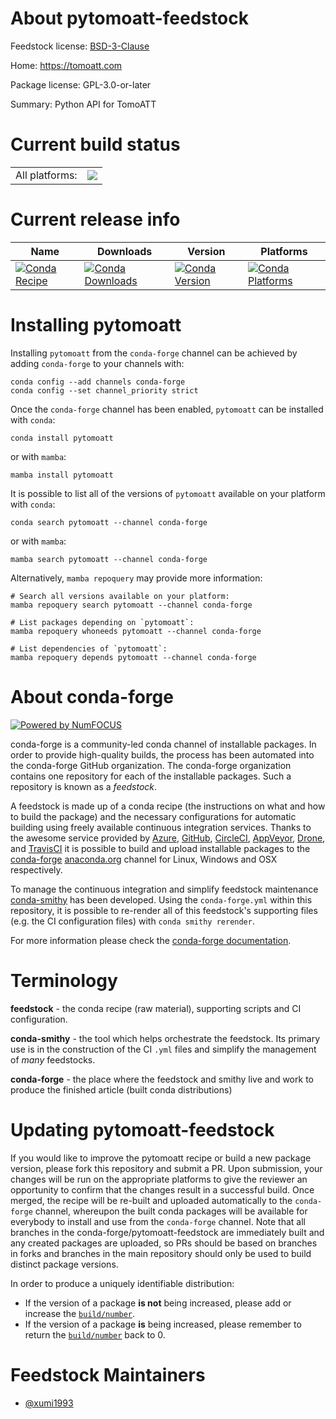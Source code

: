 About pytomoatt-feedstock
=========================

Feedstock license: [BSD-3-Clause](https://github.com/conda-forge/pytomoatt-feedstock/blob/main/LICENSE.txt)

Home: https://tomoatt.com

Package license: GPL-3.0-or-later

Summary: Python API for TomoATT

Current build status
====================


<table><tr><td>All platforms:</td>
    <td>
      <a href="https://dev.azure.com/conda-forge/feedstock-builds/_build/latest?definitionId=23892&branchName=main">
        <img src="https://dev.azure.com/conda-forge/feedstock-builds/_apis/build/status/pytomoatt-feedstock?branchName=main">
      </a>
    </td>
  </tr>
</table>

Current release info
====================

| Name | Downloads | Version | Platforms |
| --- | --- | --- | --- |
| [![Conda Recipe](https://img.shields.io/badge/recipe-pytomoatt-green.svg)](https://anaconda.org/conda-forge/pytomoatt) | [![Conda Downloads](https://img.shields.io/conda/dn/conda-forge/pytomoatt.svg)](https://anaconda.org/conda-forge/pytomoatt) | [![Conda Version](https://img.shields.io/conda/vn/conda-forge/pytomoatt.svg)](https://anaconda.org/conda-forge/pytomoatt) | [![Conda Platforms](https://img.shields.io/conda/pn/conda-forge/pytomoatt.svg)](https://anaconda.org/conda-forge/pytomoatt) |

Installing pytomoatt
====================

Installing `pytomoatt` from the `conda-forge` channel can be achieved by adding `conda-forge` to your channels with:

```
conda config --add channels conda-forge
conda config --set channel_priority strict
```

Once the `conda-forge` channel has been enabled, `pytomoatt` can be installed with `conda`:

```
conda install pytomoatt
```

or with `mamba`:

```
mamba install pytomoatt
```

It is possible to list all of the versions of `pytomoatt` available on your platform with `conda`:

```
conda search pytomoatt --channel conda-forge
```

or with `mamba`:

```
mamba search pytomoatt --channel conda-forge
```

Alternatively, `mamba repoquery` may provide more information:

```
# Search all versions available on your platform:
mamba repoquery search pytomoatt --channel conda-forge

# List packages depending on `pytomoatt`:
mamba repoquery whoneeds pytomoatt --channel conda-forge

# List dependencies of `pytomoatt`:
mamba repoquery depends pytomoatt --channel conda-forge
```


About conda-forge
=================

[![Powered by
NumFOCUS](https://img.shields.io/badge/powered%20by-NumFOCUS-orange.svg?style=flat&colorA=E1523D&colorB=007D8A)](https://numfocus.org)

conda-forge is a community-led conda channel of installable packages.
In order to provide high-quality builds, the process has been automated into the
conda-forge GitHub organization. The conda-forge organization contains one repository
for each of the installable packages. Such a repository is known as a *feedstock*.

A feedstock is made up of a conda recipe (the instructions on what and how to build
the package) and the necessary configurations for automatic building using freely
available continuous integration services. Thanks to the awesome service provided by
[Azure](https://azure.microsoft.com/en-us/services/devops/), [GitHub](https://github.com/),
[CircleCI](https://circleci.com/), [AppVeyor](https://www.appveyor.com/),
[Drone](https://cloud.drone.io/welcome), and [TravisCI](https://travis-ci.com/)
it is possible to build and upload installable packages to the
[conda-forge](https://anaconda.org/conda-forge) [anaconda.org](https://anaconda.org/)
channel for Linux, Windows and OSX respectively.

To manage the continuous integration and simplify feedstock maintenance
[conda-smithy](https://github.com/conda-forge/conda-smithy) has been developed.
Using the ``conda-forge.yml`` within this repository, it is possible to re-render all of
this feedstock's supporting files (e.g. the CI configuration files) with ``conda smithy rerender``.

For more information please check the [conda-forge documentation](https://conda-forge.org/docs/).

Terminology
===========

**feedstock** - the conda recipe (raw material), supporting scripts and CI configuration.

**conda-smithy** - the tool which helps orchestrate the feedstock.
                   Its primary use is in the construction of the CI ``.yml`` files
                   and simplify the management of *many* feedstocks.

**conda-forge** - the place where the feedstock and smithy live and work to
                  produce the finished article (built conda distributions)


Updating pytomoatt-feedstock
============================

If you would like to improve the pytomoatt recipe or build a new
package version, please fork this repository and submit a PR. Upon submission,
your changes will be run on the appropriate platforms to give the reviewer an
opportunity to confirm that the changes result in a successful build. Once
merged, the recipe will be re-built and uploaded automatically to the
`conda-forge` channel, whereupon the built conda packages will be available for
everybody to install and use from the `conda-forge` channel.
Note that all branches in the conda-forge/pytomoatt-feedstock are
immediately built and any created packages are uploaded, so PRs should be based
on branches in forks and branches in the main repository should only be used to
build distinct package versions.

In order to produce a uniquely identifiable distribution:
 * If the version of a package **is not** being increased, please add or increase
   the [``build/number``](https://docs.conda.io/projects/conda-build/en/latest/resources/define-metadata.html#build-number-and-string).
 * If the version of a package **is** being increased, please remember to return
   the [``build/number``](https://docs.conda.io/projects/conda-build/en/latest/resources/define-metadata.html#build-number-and-string)
   back to 0.

Feedstock Maintainers
=====================

* [@xumi1993](https://github.com/xumi1993/)

